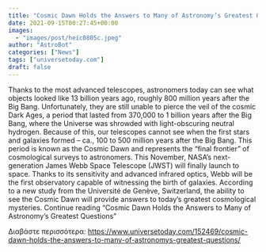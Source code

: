 ```yaml
---
title: "Cosmic Dawn Holds the Answers to Many of Astronomy’s Greatest Questions"
date: 2021-09-15T00:27:45+00:00
images:
  - "images/post/heic0805c.jpeg"
author: "AstroBot"
categories: ["News"]
tags: ["universetoday.com"]
draft: false
---
```


Thanks to the most advanced telescopes, astronomers today can see what objects looked like 13 billion years ago, roughly 800 million years after the Big Bang. Unfortunately, they are still unable to pierce the veil of the cosmic Dark Ages, a period that lasted from 370,000 to 1 billion years after the Big Bang, where the Universe was shrowded with light-obscuring neutral hydrogen. Because of this, our telescopes cannot see when the first stars and galaxies formed – ca., 100 to 500 million years after the Big Bang. This period is known as the Cosmic Dawn and represents the “final frontier” of cosmological surveys to astronomers. This November, NASA’s next-generation James Webb Space Telescope (JWST) will finally launch to space. Thanks to its sensitivity and advanced infrared optics, Webb will be the first observatory capable of witnessing the birth of galaxies. According to a new study from the Université de Genève, Switzerland, the ability to see the Cosmic Dawn will provide answers to today’s greatest cosmological mysteries.  Continue reading “Cosmic Dawn Holds the Answers to Many of Astronomy’s Greatest Questions” 

Διαβάστε περισσότερα: https://www.universetoday.com/152469/cosmic-dawn-holds-the-answers-to-many-of-astronomys-greatest-questions/
